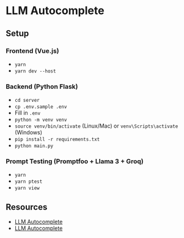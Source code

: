 # LLM Autocomplete 

## Setup

### Frontend (Vue.js)
- `yarn`
- `yarn dev --host`

### Backend (Python Flask)
- `cd server`
- `cp .env.sample .env`
- Fill in `.env`
- `python -m venv venv`
- `source venv/bin/activate` (Linux/Mac) or `venv\Scripts\activate` (Windows)
- `pip install -r requirements.txt`
- `python main.py`

### Prompt Testing (Promptfoo + Llama 3 + Groq)
- `yarn`
- `yarn ptest`
- `yarn view`

## Resources

- [LLM Autocomplete](https://www.youtube.com/watch?v=J_7wO_J1yxk&t=1s&ab_channel=PromptEngineering)
- [LLM Autocomplete](https://www.youtube.com/watch?v=J_7wO_J1yxk&t=1s&ab_channel=PromptEngineering)
